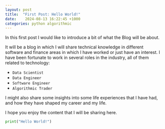 ```yaml
---
layout: post
title:  "First Post: Hello World!"
date:    2024-08-13 16:22:45 +1000
categories: python algorithmic
---
```

In this first post I would like to introduce a bit of what the Blog will be about. 

It will be a blog in which I will share technical knowledge in different software and finance areas in which I have worked or just have an interest. I have been fortunate to work in several roles in the industry, all of them related to technology:

* `Data Scientist`
* `Data Engineer`
* `Software Engineer`
* `Algorithmic Trader`

I might also share some insights into some life experiences that I have had, and how they have shaped my career and my life.

I hope you enjoy the content that I will be sharing here.

```python
print("Hello World!")
```

